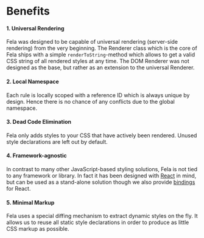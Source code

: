 # Benefits

#### 1. Universal Rendering
Fela was designed to be capable of universal rendering (server-side rendering) from the very beginning. The Renderer class which is the core of Fela ships with a simple `renderToString`-method which allows to get a valid CSS string of all rendered styles at any time. The DOM Renderer was not designed as the base, but rather as an extension to the universal Renderer.

#### 2. Local Namespace
Each rule is locally scoped with a reference ID which is always unique by design. Hence there is no chance of any conflicts due to the global namespace. 

#### 3. Dead Code Elimination
Fela only adds styles to your CSS that have actively been rendered. Unused style declarations are left out by default.

#### 4. Framework-agnostic
In contrast to many other JavaScript-based styling solutions, Fela is not tied to any framework or library. In fact it has been designed with [React](https://facebook.github.io/react/) in mind, but can be used as a stand-alone solution though we also provide [bindings](https://github.com/rofrischmann/react-fela) for React.

#### 5. Minimal Markup
Fela uses a special diffing mechanism to extract dynamic styles on the fly. It allows us to reuse all static style declarations in order to produce as little CSS markup as possible.
